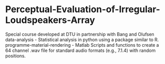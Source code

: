 # Perceptual-Evaluation-of-Irregular-Loudspeakers-Array
Special course developed at DTU in partnership with Bang and Olufsen
data-analysis -  Statistical analysis in python using a package similar to R. 
programme-material-rendering - Matlab Scripts and functions to create a 64 channel .wav file for standard audio formats (e.g., 7.1.4) with random positions.

